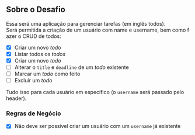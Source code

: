 ## Sobre o Desafio

Essa será uma aplicação para gerenciar tarefas (em inglês todos). 
Será permitida a criação de um usuário com name e username, bem como fazer o CRUD de todos:

- [x] Criar um novo _todo_
- [x] Listar todos os _todos_
- [x] Criar um novo _todo_
- [ ] Alterar o `title` e `deadline` de um _todo_ existente
- [ ] Marcar um _todo_ como feito
- [ ] Excluir um _todo_

Tudo isso para cada usuário em específico (o `username` será passado pelo header).

### Regras de Negócio

- [x] Não deve ser possível criar um usuário com um `username` já existente

